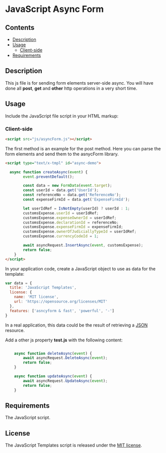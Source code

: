 # JavaScript Async Form

## Contents

- [Description](#description)
- [Usage](#usage)
  - [Client-side](#client-side)
- [Requirements](#requirements)

## Description

This js file is for sending form elements server-side async.
You will have done all **post**, **get** and **other** http operations in a very short time.

## Usage


Include the JavaScript file script in your HTML markup:
### Client-side
```html
<script src="js/asyncForm.js"></script>
```

The first method is an example for the post method.
Here you can parse the form elements and send them to the asnycForm library.

```html
<script type="text/x-tmpl" id="async-demo">

  async function createAsync(event) {
        event.preventDefault();

        const data = new FormData(event.target);
        const userId = data.get('UserId');
        const referenceNo = data.get('ReferenceNo');
        const expenseFirmId = data.get('ExpenseFirmId');

        let userIdRef = IsNotEmpty(userId) ? userId : 1;
        customsExpense.userId = userIdRef;
        customsExpense.expenseOwnerId = userIdRef;
        customsExpense.declarationId = referenceNo;
        customsExpense.expenseFirmId = expenseFirmId;
        customsExpense.ownerOfJudiciallyTypeId = userIdRef;
        customsExpense.currencyCodeId = 1;

        await asyncRequest.InsertAsync(event, customsExpense);
        return false;
    }
</script>
```

In your application code, create a JavaScript object to use as data for the
template:

```js
var data = {
  title: 'JavaScript Templates',
  license: {
    name: 'MIT license',
    url: 'https://opensource.org/licenses/MIT'
  },
  features: ['asncyform & fast', 'powerful', '-']
}
```

In a real application, this data could be the result of retrieving a
[JSON](https://json.org/) resource.


Add a other js property **test.js** with the following content:

```js

    async function deleteAsync(event) {
        await asyncRequest.DeleteAsync(event);
        return false;
    }

    async function updateAsync(event) {
        await asyncRequest.UpdateAsync(event);
        return false;
    }
```


## Requirements

The JavaScript script.


## License

The JavaScript Templates script is released under the
[MIT license](https://opensource.org/licenses/MIT).




